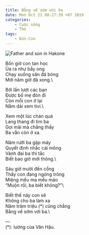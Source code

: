 ```yaml
---
title: Bằng về sớm với ba
date: Mon Oct 21 08:27:39 +07 2019
categories:
    - Cuộc sống
    - Thơ
tags:
    - Đón-Con
---
```

![Father and son in Hakone](/assets/images/father-and-son-hakone.jpeg)

Bốn giờ con tan học\
Ùa ra như bầy ong\
Chạy xuống sân đá bóng\
Mới năm giờ đã xong.\

Bởi lần lượt các bạn\
Được bố mẹ đón đi\
Còn mỗi con ở lại\
Nằm dài xem tivi.\

Xem một lúc chán quá\
Lang thang đi tìm ba\
Gọi mãi mà chẳng thấy\
Ba vẫn còn ở xa.

Năm rưỡi ba gập máy\
Quyết định nhấc cái mông\
Vành đai ba thì tắc\
Biết bao giờ mới thông.\

Sáu giờ mười đến cổng\
Thấy con đang ngóng trông\
Miệng mếu ma mếu máo\
“Muộn rồi, ba biết không?”\

Biết thế này con sẽ\
Không cho ba làm xa\
Năm trăm triệu (*) cũng chẳng\
Bằng về sớm với ba.\

—\
(*): lương của Văn Hậu.